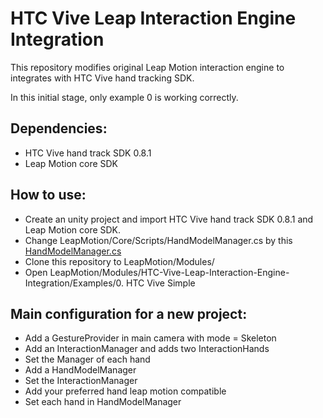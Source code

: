 # HTC Vive Leap Interaction Engine Integration
This repository modifies original Leap Motion interaction engine to integrates with HTC Vive hand tracking SDK.

In this initial stage, only example 0 is working correctly.

## Dependencies:
* HTC Vive hand track SDK 0.8.1
* Leap Motion core SDK

## How to use:
* Create an unity project and import HTC Vive hand track SDK 0.8.1 and Leap Motion core SDK.
* Change LeapMotion/Core/Scripts/HandModelManager.cs by this [HandModelManager.cs](https://gist.github.com/augustoicaro/0fe637b171eaadb21daf5a591f5a64fb)
* Clone this repository to LeapMotion/Modules/
* Open LeapMotion/Modules/HTC-Vive-Leap-Interaction-Engine-Integration/Examples/0. HTC Vive Simple

## Main configuration for a new project:
* Add a GestureProvider in main camera with mode = Skeleton
* Add an InteractionManager and adds two InteractionHands
* Set the Manager of each hand
* Add a HandModelManager
* Set the InteractionManager
* Add your preferred hand leap motion compatible
* Set each hand in HandModelManager
